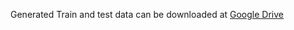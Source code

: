 Generated Train and test data can be downloaded at [Google Drive](https://drive.google.com/drive/folders/16Y1lcwXPP5fuzOuq5hmMd87x0Ro-EL3C?usp=sharing)
